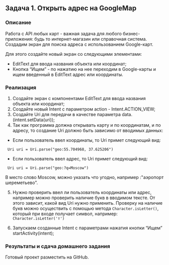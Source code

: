 ## Задача 1. Открыть адрес на GoogleMap

### Описание

Работа с API любых карт - важная задача для любого бизнес-приложения: будь то интернет-магазин или справочная система. 
Создадим экран для поиска адреса с использованием Google-карт.

Для этого создайте новый экран со следующими элементами:
* EditText для ввода названия объекта или координат;
* Кнопка “Ищем” - по нажатию на нее переходим в Google-карты и ищем введенный в EditText адрес или координаты.
 
### Реализация
1. Создайте экран с компонентами EditText для ввода названия объекта или координат;
2. Создайте новый Intent с параметром action - Intent.ACTION_VIEW;
3. Создайте Uri для передачи в качестве параметра data. (intent.setData(uri));
4. Так как программа должна открывать карту и по координатам, и по адресу, то создание Uri должно быть зависимо от вводимых данных:

- Если пользователь ввел координаты, то Uri примет следующий вид:
   
```
 Uri uri = Uri.parse("geo:55.704968, 37.625206")
 ```
 
- Если пользователь ввел адрес, то Uri примет следующий вид:
  
```
 Uri uri = Uri.parse("geo:?q=Moscow")
```
  
В место слово Moscow, можно указать что угодно, например :"аэропорт шереметьево".

5. Нужно проверить ввел ли пользователь координаты или адрес, например можно проверить наличие букв в вводимом тексте. От этого зависит, какой вид Uri нужно применить. Проверку на наличие букв можно осуществить с помощью метода `Character.isLetter()`, который при входе получает символ, например:
`Character.isLetter('т')`

6. Запускаем созданные Intent с параметрами нажатия кнопки “Ищем”
   startActivity(intent);
 
### Результаты и сдача домашнего задания

Готовый проект разместить на GitHub.
